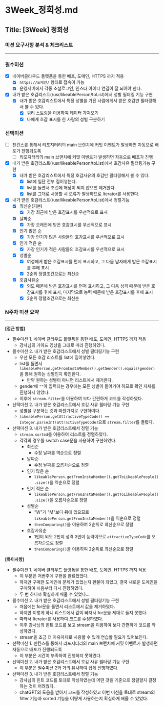 # 3Week_정회성.md

## Title: [3Week] 정회성

### 미션 요구사항 분석 & 체크리스트

---
### 필수미션
- [x] 네이버클라우드 플랫폼을 통한 배포, 도메인, HTTPS 까지 적용
  - [x] ```https://도메인/``` 형태로 접속이 가능
  - [x] 운영서버에서 각종 소셜로그인, 인스타 아이디 연결이 잘 되어야 한다.
- [x] 내가 받은 호감리스트(/usr/likeablePerson/toList)에서 성별 필터링 기능 구현
  - [x] 내가 받은 호감리스트에서 특정 성별을 가진 사람에게서 받은 호감만 필터링해서 볼 수 있다.
    - [x] 쿼리 스트링을 이용하여 데이터 가져오기
    - [x] 나에게 호감 표시를 한 사람의 성별 구분하기
### 선택미션
- [ ] 젠킨스를 통해서 리포지터리의 main 브랜치에 커밋 이벤트가 발생하면 자동으로 배포가 진행되도록
  - [ ] 리포지터리의 main 브랜치에 커밋 이벤트가 발생하면 자동으로 배포가 진행
- [x] 내가 받은 호감리스트(/usr/likeablePerson/toList)에서 호감사유 필터링기능 구현
  - [x] 내가 받은 호감리스트에서 특정 호감사유의 호감만 필터링해서 볼 수 있다.
    - [x] list에 일단 전부 집어넣는다.
    - [x] list를 돌면서 조건에 해당이 되지 않으면 제거한다.
    - [x] list를 그대로 사용할 시 오류가 발생하므로 Iterator를 사용한다.
- [x] 내가 받은 호감리스트(/usr/likeablePerson/toList)에서 정렬기능
  - [x] 최신순(기본)
    - [x] 가장 최근에 받은 호감표시를 우선적으로 표시
  - [x] 날짜순
    - [x] 가장 오래전에 받은 호감표시를 우선적으로 표시
  - [x] 인기 많은 순
    - [x] 가장 인기가 많은 사람들의 호감표시를 우선적으로 표시
  - [x] 인기 적은 순
    - [x] 가장 인기가 적은 사람들의 호감표시를 우선적으로 표시
  - [x] 성별순
    - [x] 여성에게 받은 호감표시를 먼저 표시하고, 그 다음 남자에게 받은 호감표시를 후에 표시
    - [x] 2순위 정렬조건으로는 최신순
  - [x] 호감사유순
    - [x] 외모 때문에 받은 호감표시를 먼저 표시하고, 그 다음 성격 때문에 받은 호감표시를 후에 표시, 마지막으로 능력 때문에 받은 호감표시를 후에 표시
    - [x] 2순위 정렬조건으로는 최신순

### N주차 미션 요약

---

**[접근 방법]**
- 필수미션 1. 네이버 클라우드 플랫폼을 통한 배포, 도메인, HTTPS 까지 적용
  - 강사님의 가이드 영상을 그대로 따라 진행하였다.
- 필수미션 2. 내가 받은 호감리스트에서 성별 필터링기능 구현
  - 우선 모든 호감 리스트를 list에 집어넣었다.
  - list를 돌면서 ```likeablePerson.getFromInstaMember().getGender().equals(gender)```을 통해 원하는 성별인지 확인한다.
    - 만약 원하는 성별이 아니면 리스트에서 제거한다.
  - gender에 ```""```이 입력되는 경우에는 모든 성별이 들어가야 하므로 확인 자체를 진행하지 않았다.
  - 이후에 ```stream.filter```를 이용하여 보다 간편하게 코드를 작성하였다.
- 선택미션 2. 내가 받은 호감리스트에서 호감 사유 필터링 기능 구현
  - 성별을 구분하는 것과 마찬가지로 구현하여다.
  - ```likeablePerson.getAttractiveTypeCode() == Integer.parseInt(attractiveTypeCode)```으로 ```stream.filter```를 돌렸다.
- 선택미션 3. 내가 받은 호감리스트에서 정렬 기능
  - ```stream.sorted```를 이용하여 리스트를 정렬하였다.
  - 각각의 경우를 switch case문을 사용하여 구현하였다.
    - 최신순
      - 수정 날짜를 역순으로 정렬
    - 날짜순
      - 수정 날짜를 오름차순으로 정렬
    - 인기 많은 순
      - ```likeablePerson.getFromInstaMember().getToLikeablePeople().size()```을 역순으로 정렬
    - 인기 적은 순
      - ```likeablePerson.getFromInstaMember().getToLikeablePeople().size()```을 오름차순으로 정렬 
    - 성별순
      - "W"가 "M"보다 뒤에 있으므로 ```likeablePerson.getFromInstaMember()```을 역순으로 정렬
      - ```thenComparing()```을 이용하여 2순위로 최신순으로 정렬
    - 호감사유순
      - 1번이 외모 2번이 성격 3번이 능력이므로 ```attractiveTypeCode```를 오름차순으로 정렬
      - ```thenComparing()```을 이용하여 2순위로 최신순으로 정렬

**[특이사항]**
- 필수미션 1. 네이버 클라우드 플랫폼을 통한 배포, 도메인, HTTPS 까지 적용
  - 이 부분은 저번주에 구현을 완료했었다.
  - 하지만 구매한 도메인에 문제가 있었는지 환불이 되었고, 결국 새로운 도메인을 구매하여 처음부터 다시 진행하였다.
  - 두 번 하니까 확실하게 배울 수 있었다...
- 필수미션 2. 내가 받은 호감리스트에서 성별 필터링기능 구현
  - 처음에는 for문을 돌면서 리스트에서 값을 제거하였다.
  - 하지만 이렇게 하니 리스트에서 값이 빠져서 for문을 제대로 돌지 못했다.
  - 따라서 Iterator를 사용하여 코드를 수정하였다.
  - 이후 강사님의 힌트 코드를 보고 stream을 이용하여 보다 간편하게 코드를 작성하였다.
  - stream을 조금 더 자유자재로 사용할 수 있게 연습할 필요가 있어보인다.
- 선택미션 1. 젠킨스를 통해서 리포지터리의 main 브랜치에 커밋 이벤트가 발생하면 자동으로 배포가 진행되도록
  - 이 부분은 시간이 부족하여 진행하지 못하였다.
- 선택미션 2. 내가 받은 호감리스트에서 호감 사유 필터링 기능 구현
  - 이 부분은 필수미션 2와 거의 유사하여 쉽게 진행하였다.
- 선택미션 3. 내가 받은 호감리스트에서 정렬 기능
  - 강사님의 힌트 코드를 토대로 작성하였는데 어떤 것을 기준으로 정렬할지 결정하는 것이 어려웠다.
  - chatGPT의 도움을 받아서 코드를 작성하였고 이번 미션을 토대로 stream의 filter 기능과 sorted 기능을 어떻게 사용하는지 확실하게 배울 수 있었다.